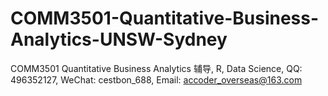 # COMM3501-Quantitative-Business-Analytics-UNSW-Sydney
COMM3501 Quantitative Business Analytics 辅导, R, Data Science, QQ: 496352127, WeChat: cestbon_688, Email: accoder_overseas@163.com
